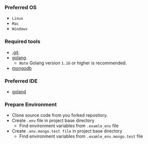 ### Preferred OS

- ```Linux```
- ```Mac```
- ```Windows```

### Required tools

- [.git](https://docs.github.com/en/get-started/quickstart/set-up-git).
- [golang](https://go.dev/doc/install).
    - ``Note`` Golang version ```1.16``` or higher is recommended.
- [mongodb](https://www.mongodb.com/docs/manual/administration/install-community/)

### Preferred IDE

- [goland](https://www.jetbrains.com/go/)

### Prepare Environment

- Clone source code from you forked repository.
- Create ``.env`` file in project base directory
    - Find environment variables from ```.examle_env``` file
- Create ```.env.mongo.test file``` in project base directory
    - Find environment variables from ````.examle_env.mongo.test```` file